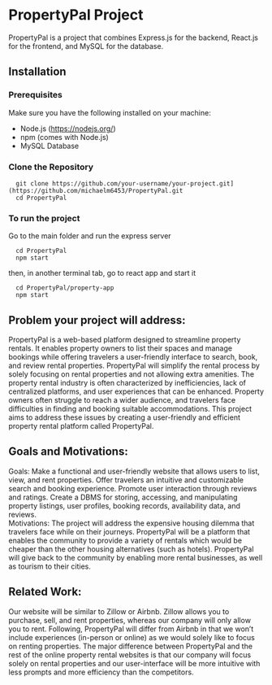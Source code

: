# PropertyPal Project

PropertyPal is a project that combines Express.js for the backend, React.js for the frontend, and MySQL for the database.

## Installation

### Prerequisites

Make sure you have the following installed on your machine:

- Node.js (https://nodejs.org/)
- npm (comes with Node.js)
- MySQL Database

### Clone the Repository
```
  git clone https://github.com/your-username/your-project.git](https://github.com/michaelm6453/PropertyPal.git
  cd PropertyPal
```
### To run the project
Go to the main folder and run the express server
```
  cd PropertyPal
  npm start
```
then, in another terminal tab, go to react app and start it
```
  cd PropertyPal/property-app
  npm start
```

Problem your project will address:
--
PropertyPal is a web-based platform designed to streamline property rentals. It enables property owners to list their spaces and manage bookings while offering travelers a user-friendly interface to search, book, and review rental properties. PropertyPal will simplify the rental process by solely focusing on rental properties and not allowing extra amenities. The property rental industry is often characterized by inefficiencies, lack of centralized platforms, and user experiences that can be enhanced. Property owners often struggle to reach a wider audience, and travelers face difficulties in finding and booking suitable accommodations. This project aims to address these issues by creating a user-friendly and efficient property rental platform called PropertyPal.

Goals and Motivations: 
--
Goals:
Make a functional and user-friendly website that allows users to list, view, and rent properties.
Offer travelers an intuitive and customizable search and booking experience.
Promote user interaction through reviews and ratings.
Create a DBMS for storing, accessing, and manipulating property listings, user profiles, booking records, availability data, and reviews. 	
Motivations:
The project will address the expensive housing dilemma that travelers face while on their journeys. PropertyPal will be a platform that enables the community to provide a variety of rentals which would be cheaper than the other housing alternatives (such as hotels). PropertyPal will give back to the community by enabling more rental businesses, as well as tourism to their cities. 

Related Work: 
--
Our website will be similar to Zillow or Airbnb. Zillow allows you to purchase, sell, and rent properties, whereas our company will only allow you to rent. Following, PropertyPal will differ from Airbnb in that we won’t include experiences (in-person or online) as we would solely like to focus on renting properties. The major difference between PropertyPal and the rest of the online property rental websites is that our company will focus solely on rental properties and our user-interface will be more intuitive with less prompts and more efficiency than the competitors. 
